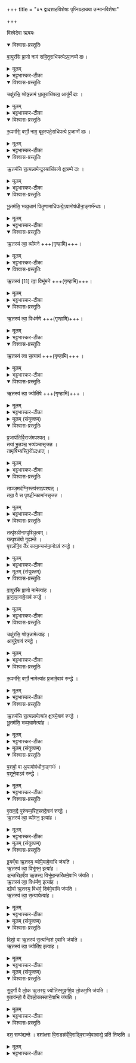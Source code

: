 +++
title = "०५ द्वादशाहविशेषाः पृष्निग्रहाख्या उन्मानविशेषाः"

+++

विश्वेदेवा ऋषयः
<details open><summary>विश्वास-प्रस्तुतिः</summary>

वा॒युर॑सि प्रा॒णो नाम॑ सवि॒तुराधि॑पत्येऽपा॒नम्मे॑ दाः।  
</details>

<details><summary>मूलम्</summary>

वा॒युर॑सि प्रा॒णो नाम॑ सवि॒तुराधि॑पत्येऽपा॒नम्मे॑ दाः।  
</details>

<details><summary>भट्टभास्कर-टीका</summary>

1अथ पृश्नीनां ग्रहणं - संतृप्तं राजानं दशधा व्यूह्याभिमृशति - वायुरसि प्राणो नामेत्यादिभिः दश भागान्, ते एते संवत्सरसाक्षीये[ध्ये]ष्वहस्सु गृह्यन्ते । यत्र क्वचैवैतान् गृह्णीयादित्येतदपरम् । तत्रादितः पञ्च यजूंषि, उत्तराः पञ्च एकपदा गायत्र्यः 'ऋतस्य त्वा व्योमने' इत्यादयः ॥ हे सोम वायुरसि बहिः प्राणो नामासि पीतस्त्वमेव । यज्ञद्वारेण वृष्ट्यादिक्रमेण च सर्वं त्वया प्रेर्यते । स त्वं सवितुराधिपत्ये स्थित्वा अपानं अपानादिं मे मह्यं दाः देहि । सर्वप्राणवृत्तीनामुपलक्षणतया प्रधानयोरुपादानम् । ब्राह्मणं च भवति 'प्राणापानावेवावरुन्धे' इति । पीतः स त्वं मम प्राणादीन् सम्यक्प्रेरयसि । ददातेर्लेटि शपो लुक् । अधिपतिशब्दाद्ब्राह्मणादित्वात् ष्यञ् ॥
</details>

<details open><summary>विश्वास-प्रस्तुतिः</summary>

चक्षु॑रसि॒ श्रोत्र॒न्नाम॑ धा॒तुराधि॑पत्य॒ आयु॑र्मे दाः ।  
</details>

<details><summary>मूलम्</summary>

चक्षु॑रसि॒ श्रोत्र॒न्नाम॑ धा॒तुराधि॑पत्य॒ आयु॑र्मे दाः ।  
</details>

<details><summary>भट्टभास्कर-टीका</summary>

2चक्षुरसि श्रोत्रादिकं च त्वमेव नामासि पीतः तत्सामर्थ्योत्पादनात् । स त्वं धातुः सर्वस्य विधातुरारिधपत्ये स्थित्वा आयुर्मे मह्यं देहि सर्वेन्द्रियसामर्थ्योपेतं दीर्घमायुर्मे देहि ॥
</details>

<details open><summary>विश्वास-प्रस्तुतिः</summary>

रू॒पम॑सि॒ वर्णो॒ नाम॒ बृह॒स्पते॒राधि॑पत्ये प्र॒जाम्मे॑ दाः ।  
</details>

<details><summary>मूलम्</summary>

रू॒पम॑सि॒ वर्णो॒ नाम॒ बृह॒स्पते॒राधि॑पत्ये प्र॒जाम्मे॑ दाः ।  
</details>

<details><summary>भट्टभास्कर-टीका</summary>

3रूपमसि शोभनं वर्णो मृजा च त्वमेवासि पीतः । स त्वं रूपादिसमृद्धिकारिणः बृहस्पतेराधिपत्ये स्थित्वा प्रजां प्रजननशक्तिं रूपादिसमृद्धिं पुत्रादिपोषं मे देहि ॥
</details>

<details open><summary>विश्वास-प्रस्तुतिः</summary>

ऋ॒तम॑सि स॒त्यन्नामेन्द्र॒स्याधि॑पत्ये क्ष॒त्रम्मे॑ दाः ।  
</details>

<details><summary>मूलम्</summary>

ऋ॒तम॑सि स॒त्यन्नामेन्द्र॒स्याधि॑पत्ये क्ष॒त्रम्मे॑ दाः ।  
</details>

<details><summary>भट्टभास्कर-टीका</summary>

4ऋतमसि सत्यं त्वमेवासि । मानसं तथ्यमृतं, वाचिकं सत्यं, तदुभयमपि त्वत्पानाद्भवति । स त्वमिन्द्रस्य सत्यात्मनः आधिपत्ये स्थित्वा क्षत्रं बलं सत्यहेतुकं मे देहि ॥
</details>

<details open><summary>विश्वास-प्रस्तुतिः</summary>

भू॒तम॑सि॒ भव्य॒न्नाम॑ पितृ॒णामाधि॑पत्ये॒ऽपामोष॑धीना॒ङ्गर्भ॑न्धाः ।  
</details>

<details><summary>मूलम्</summary>

भू॒तम॑सि॒ भव्य॒न्नाम॑ पितृ॒णामाधि॑पत्ये॒ऽपामोष॑धीना॒ङ्गर्भ॑न्धाः ।  
</details>

<details><summary>भट्टभास्कर-टीका</summary>

5भूतमसि, भव्यं वर्तमानं, उपलक्षणत्वाच्च भविष्यच्च त्वमेवासि त्रैकाल्यवर्ती त्वमेव सः यज्ञद्वारेण जनयसि, स त्वं पितॄणां जनयितॄणाम् ॥
</details>

<details open><summary>विश्वास-प्रस्तुतिः</summary>

ऋ॒तस्य॑ त्वा॒ व्यो॑मने +++(गृण्हामि)+++।  
</details>

<details><summary>मूलम्</summary>

ऋ॒तस्य॑ त्वा॒ व्यो॑मने +++(गृण्हामि)+++।  
</details>

<details><summary>भट्टभास्कर-टीका</summary>

6ऋतस्य व्योम पृथिवी । ब्राह्मणं च भवति 'द्यावापृथिव्योर्हि यज्ञः' इति, 'इयं वा ऋतस्य व्योम' इति च । पृथिवीजयार्थं त्वां गृह्णामीति । तादर्थ्ये चतुर्थी । अवतेर्मनिन्प्रत्यये 'ज्वरत्वर' इत्यादिना ऊठि गुणः, उपधालोपाभावश्छान्दसः, विविधं ओम व्योम इति प्रादिसमासे अव्ययपूर्वपदप्रकृतिस्वरत्वम्; 'उदात्तस्वरितयोर्यणः' इत्योकारस्स्वर्यते ॥
</details>

<details open><summary>विश्वास-प्रस्तुतिः</summary>

ऋ॒तस्य॑ [11]  त्वा॒ विभू॑मने +++(गृण्हामि)+++।  
</details>

<details><summary>मूलम्</summary>

ऋ॒तस्य॑ [11]  त्वा॒ विभू॑मने +++(गृण्हामि)+++।  
</details>

<details><summary>भट्टभास्कर-टीका</summary>

7ऋतस्य विभूम विविधं भावयितृ अवकाशप्रदानादिना अन्तरिक्षम्, ब्राह्मणं च - 'अन्तरिक्षं वा ऋतस्य विभूम' इति, 'अन्तरिक्षे हि यज्ञः' इति च । अन्तरिक्षस्य जयार्थं त्वां गृह्णामीति । सर्वत्र पूर्ववत्प्रत्ययस्स्वरश्च, गुणाभावश्छान्दसः ॥
</details>

<details open><summary>विश्वास-प्रस्तुतिः</summary>

ऋ॒तस्य॑ त्वा॒ विध॑र्मणे +++(गृण्हामि)+++।  
</details>

<details><summary>मूलम्</summary>

ऋ॒तस्य॑ त्वा॒ विध॑र्मणे +++(गृण्हामि)+++।  
</details>

<details><summary>भट्टभास्कर-टीका</summary>

8ऋतस्य विधर्म विविधं धारयितृ वृष्ट्यादिना द्यौः देवलोकः । 'द्यौर्वा ऋतस्य विधर्म' इत्यादि ब्राह्मणम् । प्रत्ययादि पूर्ववत् ॥
</details>

<details open><summary>विश्वास-प्रस्तुतिः</summary>

ऋ॒तस्य॑ त्वा स॒त्याय॑ +++(गृण्हामि)+++ ।  
</details>

<details><summary>मूलम्</summary>

ऋ॒तस्य॑ त्वा स॒त्याय॑ +++(गृण्हामि)+++ ।  
</details>

<details><summary>भट्टभास्कर-टीका</summary>

9ऋतस्य सत्यं अविनाशित्वं, तत्कारिण्यो दिशः । दिक्षु हि विस्तीर्णे नश्यतीति । यद्वा - ऋतस्य सत्यं सद्भावः तच्च प्रागादिदिशाम् । ब्राह्मणं च - 'दिशो वा ऋतस्य सत्यम्' इति ॥
</details>

<details open><summary>विश्वास-प्रस्तुतिः</summary>

ऋ॒तस्य॑ त्वा॒ ज्योति॑षे +++(गृण्हामि)+++ ।  
</details>

<details><summary>मूलम्</summary>

ऋ॒तस्य॑ त्वा॒ ज्योति॑षे +++(गृण्हामि)+++ ।  
</details>

<details><summary>भट्टभास्कर-टीका</summary>

10ऋतस्य ज्योतिः सुवर्गः सुखैकरूपः, तत्र हि यज्ञो द्योतते फलसंपत्त्या विराजते । ब्राह्मणं च 'सुवर्गो वै लोक ऋतस्य ज्योतिः' इति ॥
</details>

<details><summary>मूलम् (संयुक्तम्)</summary>

प्र॒जाप॑तिर्वि॒राज॑मपश्य॒त्तया॑ भू॒तञ्च॒ भव्य॑ञ्चासृजत॒ तामृषि॑भ्यस्ति॒रो॑ऽदधा॒त्ताञ्ज॒मद॑ग्नि॒स्तप॑साऽपश्य॒त्तया॒ वै स पृश्ञी॒न्कामा॑नसृजत॒ तत्पृ॑श्ञीनाम्पृश्ञि॒त्वम्यत्पृश्ञ॑यो गृ॒ह्यन्ते॒ पृश्ञी॑ने॒व तैᳵ कामा॒न्यज॑मा॒नोऽव॑ रुन्द्धे
</details>

<details open><summary>विश्वास-प्रस्तुतिः</summary>

प्र॒जाप॑तिर्वि॒राज॑मपश्यत् ।  
तया॑ भू॒तञ्च॒ भव्य॑ञ्चासृजत ।  
तामृषि॑भ्यस्ति॒रो॑ऽदधात् ।  
</details>

<details><summary>मूलम्</summary>

प्र॒जाप॑तिर्वि॒राज॑मपश्यत् ।  
तया॑ भू॒तञ्च॒ भव्य॑ञ्चासृजत ।  
तामृषि॑भ्यस्ति॒रो॑ऽदधात् ।  
</details>

<details><summary>भट्टभास्कर-टीका</summary>

11अथैतेषां पृश्नीनामेव ब्राह्मणं - प्रजापतिरित्यादि ॥ विराड्दशाक्षरा, गौर्वा । ऋषिभ्यस्तिरोदधात् तिरोहितामकरोत् ।
</details>

<details open><summary>विश्वास-प्रस्तुतिः</summary>

ताञ्ज॒मद॑ग्नि॒स्तप॑साऽपश्यत् ।  
तया॒ वै स पृश्ञी॒न्कामा॑नसृजत ।  
</details>

<details><summary>मूलम्</summary>

ताञ्ज॒मद॑ग्नि॒स्तप॑साऽपश्यत् ।  
तया॒ वै स पृश्ञी॒न्कामा॑नसृजत ।  
</details>

<details><summary>भट्टभास्कर-टीका</summary>

जमदग्निस्तां दृष्ट्वा विराजं पृश्नीन् कामहेतुभूतान् अत एव कामान् सर्वैः काम्यमानान् प्राणादिकामधुक्त्वात् 'वायुरसि प्राणो नाम' इत्यादिकान् ग्रहान् असृजत,
</details>

<details open><summary>विश्वास-प्रस्तुतिः</summary>

तत्पृ॑श्ञीनाम्पृश्ञि॒त्वम् ।   
यत्पृश्ञ॑यो गृ॒ह्यन्ते ।  
पृश्ञी॑ने॒व तैᳵ कामा॒न्यज॑मा॒नोऽव॑ रुन्द्धे ।  
</details>

<details><summary>मूलम्</summary>

तत्पृ॑श्ञीनाम्पृश्ञि॒त्वम् ।   
यत्पृश्ञ॑यो गृ॒ह्यन्ते ।  
पृश्ञी॑ने॒व तैᳵ कामा॒न्यज॑मा॒नोऽव॑ रुन्द्धे ।  
</details>

<details><summary>भट्टभास्कर-टीका</summary>

तत्पृश्निग्रहाणां पृश्नित्वम्, पृश्निस्थान्कामान् प्राणादीन् दश यजमानोवरुन्धे ।
</details>

<details><summary>मूलम् (संयुक्तम्)</summary>

वा॒युर॑सि प्रा॒णः [12]  नामेत्या॑ह प्राणापा॒नावे॒वाव॑ रुन्द्धे॒
</details>

<details open><summary>विश्वास-प्रस्तुतिः</summary>

वा॒युर॑सि प्रा॒णो नामेत्या॑ह ।  
प्रा॒णा॒पा॒नावे॒वाव॑ रुन्द्धे ।
</details>

<details><summary>मूलम्</summary>

वा॒युर॑सि प्रा॒णो नामेत्या॑ह ।  
प्रा॒णा॒पा॒नावे॒वाव॑ रुन्द्धे ।
</details>

<details><summary>भट्टभास्कर-टीका</summary>

अधुना ग्रहान् तांश्च क्रमेण दर्शयति वायुरसीत्यादि । सर्वप्राणतृप्त्युपलक्षणं प्राणापानग्रहणम् ॥
</details>

<details open><summary>विश्वास-प्रस्तुतिः</summary>

चक्षु॑रसि॒ श्रोत्र॒न्नामेत्या॑ह ।  
आयु॑रे॒वाव॑ रुन्द्धे ।  
</details>

<details><summary>मूलम्</summary>

चक्षु॑रसि॒ श्रोत्र॒न्नामेत्या॑ह ।  
आयु॑रे॒वाव॑ रुन्द्धे ।  
</details>

<details><summary>भट्टभास्कर-टीका</summary>

12आयुरेवेति चक्षुराद्युपेतम् ॥
</details>

<details open><summary>विश्वास-प्रस्तुतिः</summary>

रू॒पम॑सि॒ वर्णो॒ नामेत्या॑ह प्र॒जामे॒वाव॑ रुन्द्धे ।  
</details>

<details><summary>मूलम्</summary>

रू॒पम॑सि॒ वर्णो॒ नामेत्या॑ह प्र॒जामे॒वाव॑ रुन्द्धे ।  
</details>

<details><summary>भट्टभास्कर-टीका</summary>

13रूपं प्रजां रूपवर्णोपेतम् ॥
</details>

<details open><summary>विश्वास-प्रस्तुतिः</summary>

ऋ॒तम॑सि स॒त्यन्नामेत्या॑ह क्ष॒त्रमे॒वाव॑ रुन्द्धे ।  
भू॒तम॑सि॒ भव्य॒न्नामेत्या॑ह ।  
</details>

<details><summary>मूलम्</summary>

ऋ॒तम॑सि स॒त्यन्नामेत्या॑ह क्ष॒त्रमे॒वाव॑ रुन्द्धे ।  
भू॒तम॑सि॒ भव्य॒न्नामेत्या॑ह ।  
</details>

<details><summary>भट्टभास्कर-टीका</summary>

14क्षत्रमिति ॥ बलं सत्यहेतुकम् ॥
</details>

<details><summary>मूलम् (संयुक्तम्)</summary>

प॒शवो॒ वा अ॒पामोष॑धीना॒ङ्गर्भᳶ॑ प॒शूने॒व [13]  
अव॑ रुन्द्ध ए॒ताव॒द्वै पुरु॑षम्प॒रित॒स्तदे॒वाव॑ रुन्द्ध ऋ॒तस्य॑ त्वा॒ व्यो॑मन॒ इत्या॑ह
</details>

<details open><summary>विश्वास-प्रस्तुतिः</summary>

प॒शवो॒ वा अ॒पामोष॑धीना॒ङ्गर्भः॑ ।   
प॒शूने॒वाऽव॑ रुन्द्धे ।  
</details>

<details><summary>मूलम्</summary>

प॒शवो॒ वा अ॒पामोष॑धीना॒ङ्गर्भः॑ ।   
प॒शूने॒वाऽव॑ रुन्द्धे ।  
</details>

<details><summary>भट्टभास्कर-टीका</summary>

15पशवो वा इति ॥ परम्परया अबादिप्रभवत्वात् ।
</details>

<details open><summary>विश्वास-प्रस्तुतिः</summary>

ए॒ताव॒द्वै पुरु॑षम्प॒रित॒स्तदे॒वाव॑ रुन्द्धे ।   
ऋ॒तस्य॑ त्वा॒ व्यो॑मन॒ इत्या॑ह ।  
</details>

<details><summary>मूलम्</summary>

ए॒ताव॒द्वै पुरु॑षम्प॒रित॒स्तदे॒वाव॑ रुन्द्धे ।   
ऋ॒तस्य॑ त्वा॒ व्यो॑मन॒ इत्या॑ह ।  
</details>

<details><summary>भट्टभास्कर-टीका</summary>

एतावदिति । पुरुषस्य परिकरवत् प्रत्यासज्ज्य स्थितं एतावत्प्राणादि पश्वन्तमेतत्सर्वमवरुन्धे एभिः पृश्निभिः दशभिः । 'अभितःपरितः' इति द्वितीया ॥
</details>

<details><summary>मूलम् (संयुक्तम्)</summary>

इ॒यव्ँवा ऋ॒तस्य॒ व्यो॑मे॒मामे॒वाभि ज॑यत्यृ॒तस्य॑ त्वा॒ विभू॑मन॒ इत्या॑हा॒न्तरि॑क्ष॒व्ँवा ऋ॒तस्य॒ विभू॑मा॒न्तरि॑क्षमे॒वाभि ज॑यत्यृ॒तस्य॑ त्वा॒ विध॑र्मण॒ इत्या॑ह॒ द्यौर्वा ऋ॒तस्य॒ विध॑र्म॒ दिव॑मे॒वाभि ज॑यत्यृ॒तस्य॑ [14]  त्वा॒ स॒त्यायेत्या॑ह
</details>

<details open><summary>विश्वास-प्रस्तुतिः</summary>

इ॒यव्ँवा ऋ॒तस्य॒ व्यो॑मे॒मामे॒वाभि ज॑यति ।   
ऋ॒तस्य॑ त्वा॒ विभू॑मन॒ इत्या॑ह ।    
अ॒न्तरि॑क्ष॒व्ँवा ऋ॒तस्य॒ विभू॑मा॒न्तरि॑क्षमे॒वाभि ज॑यति ।  
ऋ॒तस्य॑ त्वा॒ विध॑र्मण॒ इत्या॑ह ।  
द्यौर्वा ऋ॒तस्य॒ विध॑र्म॒ दिव॑मे॒वाभि ज॑यति ।  
ऋ॒तस्य॑ त्वा॒ स॒त्यायेत्या॑ह ।  
</details>

<details><summary>मूलम्</summary>

इ॒यव्ँवा ऋ॒तस्य॒ व्यो॑मे॒मामे॒वाभि ज॑यति ।   
ऋ॒तस्य॑ त्वा॒ विभू॑मन॒ इत्या॑ह ।    
अ॒न्तरि॑क्ष॒व्ँवा ऋ॒तस्य॒ विभू॑मा॒न्तरि॑क्षमे॒वाभि ज॑यति ।  
ऋ॒तस्य॑ त्वा॒ विध॑र्मण॒ इत्या॑ह ।  
द्यौर्वा ऋ॒तस्य॒ विध॑र्म॒ दिव॑मे॒वाभि ज॑यति ।  
ऋ॒तस्य॑ त्वा॒ स॒त्यायेत्या॑ह ।  
</details>

<details><summary>भट्टभास्कर-टीका</summary>

16-18इयं वा इति ॥ पृथिवी यज्ञश्च विविधं रक्षितौ 'द्यावापृथिव्योर्हि यज्ञः' इति । तस्मात् षष्ठेन पृश्निना पृथिवीमेवाभिजयति । एवमुत्तरेषु द्रष्टव्यम् ॥
</details>

<details><summary>मूलम् (संयुक्तम्)</summary>

दिशो॒ वा ऋ॒तस्य॑ स॒त्यन्दिश॑ ए॒वाभि ज॑यत्यृ॒तस्य॑ त्वा॒ ज्योति॑ष॒ इत्या॑ह  
</details>

<details open><summary>विश्वास-प्रस्तुतिः</summary>

दिशो॒ वा ऋ॒तस्य॑ स॒त्यन्दिश॑ ए॒वाभि ज॑यति ।  
ऋ॒तस्य॑ त्वा॒ ज्योति॑ष॒ इत्या॑ह ।   
</details>

<details><summary>मूलम्</summary>

दिशो॒ वा ऋ॒तस्य॑ स॒त्यन्दिश॑ ए॒वाभि ज॑यति ।  
ऋ॒तस्य॑ त्वा॒ ज्योति॑ष॒ इत्या॑ह ।   
</details>

<details><summary>भट्टभास्कर-टीका</summary>

19दिशो वा इति ॥ यज्ञस्य सत्यत्वस्य दिगधीनत्वाद्दिक्षु हि विस्तीर्णं अनपायं भवतीति ॥
</details>

<details><summary>मूलम् (संयुक्तम्)</summary>

सुव॒र्गो वै लो॒क ऋ॒तस्य॒ ज्योति॑स्सुव॒र्गमे॒व लो॒कम॒भि ज॑यत्ये॒ताव॑न्तो॒ वै दे॑वलो॒कास्ताने॒वाभि ज॑यति॒ दश॒ सम्प॑द्यन्ते॒ दशा॑क्षरा वि॒राडन्न॑व्ँवि॒राड्वि॒राज्ये॒वान्नाद्ये॒ प्रति॑ तिष्ठति ॥[15]   
</details>

<details open><summary>विश्वास-प्रस्तुतिः</summary>

सु॒व॒र्गो वै लो॒क ऋ॒तस्य॒ ज्योति॑स्सुव॒र्गमे॒व लो॒कम॒भि ज॑यति ।  
ए॒ताव॑न्तो॒ वै दे॑वलो॒कास्ताने॒वाभि ज॑यति ।  
</details>

<details><summary>मूलम्</summary>

सु॒व॒र्गो वै लो॒क ऋ॒तस्य॒ ज्योति॑स्सुव॒र्गमे॒व लो॒कम॒भि ज॑यति ।  
ए॒ताव॑न्तो॒ वै दे॑वलो॒कास्ताने॒वाभि ज॑यति ।  
</details>

<details><summary>भट्टभास्कर-टीका</summary>

20सुवर्ग इति ॥ यज्ञस्य द्योतनस्थानं स्वर्गः, तत्र हि यज्ञो द्योतते फलाविर्भावेन । एतावन्त इत्यादि । पृथिव्यादिस्वर्गान्ता देवलोकाः यज्ञाधिकरणत्वेन देवस्थानानि, तान् सर्वानभिजयत्येतेन पञ्चाभिः पृश्निभिः ।
</details>

<details open><summary>विश्वास-प्रस्तुतिः</summary>

दश॒ सम्प॑द्यन्ते ।
दशा॑क्षरा वि॒राडन्न॑व्ँवि॒राड्वि॒राज्ये॒वान्नाद्ये॒ प्रति॑ तिष्ठति ॥   
</details>

<details><summary>मूलम्</summary>

दश॒ सम्प॑द्यन्ते ।
दशा॑क्षरा वि॒राडन्न॑व्ँवि॒राड्वि॒राज्ये॒वान्नाद्ये॒ प्रति॑ तिष्ठति ॥   
</details>

<details><summary>भट्टभास्कर-टीका</summary>

दश सम्पद्यन्ते इत्यादि । गतम् । विराजमानेऽन्नाद्ये प्रतितिष्ठति । अन्नस्यादनमन्नाद्यं छान्दसो यत् ॥


इति तृतीये तृतीये पञ्चमोनुवाकः ॥  
</details>
